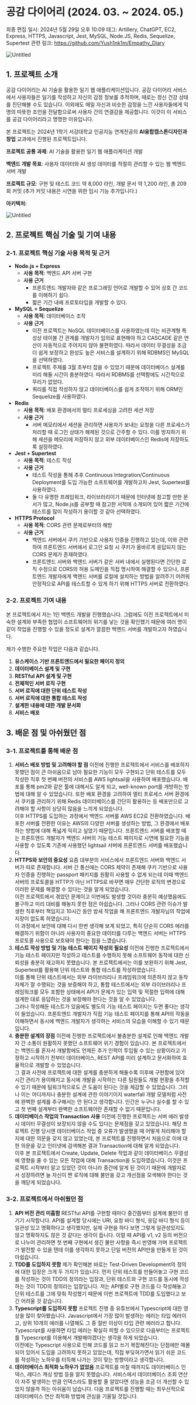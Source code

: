 # 공감 다이어리 (2024. 03. ~ 2024. 05.)

최종 편집 일시: 2024년 5월 29일 오후 10:09
태그: Artillery, ChatGPT, EC2, Express, HTTPS, Javascript, Jest, MySQL, Node.JS, Redis, Sequelize, Supertest
관련 링크: https://github.com/Yush1nk1m/Empathy_Diary

![Untitled](%E1%84%80%E1%85%A9%E1%86%BC%E1%84%80%E1%85%A1%E1%86%B7%20%E1%84%83%E1%85%A1%E1%84%8B%E1%85%B5%E1%84%8B%E1%85%A5%E1%84%85%E1%85%B5%20(2024%2003%20~%202024%2005%20)%200820caaaafa64a49af1634ee037c5ca7/Untitled.png)

## 1. 프로젝트 소개

 공감 다이어리는 AI 기술을 활용한 일기 웹 애플리케이션입니다. 공감 다이어리 서비스에서 사용자들은 일기를 작성하고 자신의 감정 정보를 추적하며, 때로는 정신 건강 상태를 진단해볼 수도 있습니다. 이외에도 매일 자신과 비슷한 감정을 느낀 사용자들에게 익명의 따뜻한 조언을 전달함으로써 사용자 간의 연결감을 제공합니다. 이것이 이 서비스를 공감 다이어리라고 명명한 이유입니다.

 본 프로젝트는 2024년 1학기 서강대학교 인공지능 연계전공의 **AI융합캡스톤디자인과창업** 교과에서 진행된 프로젝트입니다.

 **프로젝트 공통 과제**: AI 기술을 활용한 일기 웹 애플리케이션 개발

 **백엔드 개발 목표**: 사용자 데이터와 AI 생성 데이터를 적절히 관리할 수 있는 웹 백엔드 서버 개발

 **프로젝트 규모**: 구현 및 테스트 코드 약 8,000 라인, 개발 문서 약 1,200 라인, 총 209회 커밋 (추가 커밋 내용은 시연을 위한 임시 기능 추가입니다.)

 **아키텍처:**

![Untitled](%E1%84%80%E1%85%A9%E1%86%BC%E1%84%80%E1%85%A1%E1%86%B7%20%E1%84%83%E1%85%A1%E1%84%8B%E1%85%B5%E1%84%8B%E1%85%A5%E1%84%85%E1%85%B5%20(2024%2003%20~%202024%2005%20)%200820caaaafa64a49af1634ee037c5ca7/Untitled%201.png)

## 2. 프로젝트 핵심 기술 및 기여 내용

 

### 2-1. 프로젝트 핵심 기술 사용 목적 및 근거

- **Node.js + Express**
    - **사용 목적**: 백엔드 API 서버 구현
    - **사용 근거**
        - 프론트엔드 개발자와 같은 프로그래밍 언어로 개발할 수 있어 상호 간 코드를 이해하기 쉽다.
        - 짧은 기간 내에 프로토타입을 개발할 수 있다.
- **MySQL + Sequelize**
    - **사용 목적**: 데이터베이스 조작
    - **사용 근거**
        - 이전 프로젝트는 NoSQL 데이터베이스를 사용하였는데 이는 비관계형 특성상 테이블 간 관계를 개발자가 임의로 표현해야 하고 CASCADE 같은 연산이 자동적으로 주어지지 않아 불편하였다. 따라서 데이터 무결성을 조금 더 쉽게 보장하고 완성도 높은 서비스를 설계하기 위해 RDBMS인 MySQL을 선택하였다.
        - 프로젝트 주제를 3월 초부터 잡을 수 있었기 때문에 데이터베이스 설계를 미리 해둘 시간이 충분하였다. 따라서 RDBMS를 선택함에도 시간적으로 무리가 없었다.
        - 쿼리를 직접 작성하지 않고 데이터베이스를 쉽게 조작하기 위해 ORM인 Sequelize를 사용하였다.
- **Redis**
    - **사용 목적**: 배포 환경에서의 멀티 프로세싱을 고려한 세션 저장
    - **사용 근거**
        - 서버 메모리에서 세션을 관리하면 사용자가 보내는 요청을 다른 프로세스가 처리할 때 로그인 상태가 해제된 것으로 간주할 수 있다. 이를 방지하기 위해 세션을 메모리에 저장하지 않고 외부 데이터베이스인 Redis에 저장하도록 설정하였다.
- **Jest + Supertest**
    - **사용 목적**: 테스트 작성
    - **사용 근거**
        - 테스트 작성을 통해 추후 Continuous Integration/Continuous Deployment를 도입 가능한 소프트웨어를 개발하고자 Jest, Supertest를 사용하였다.
        - 둘 다 유명한 프레임워크, 라이브러리이기 때문에 인터넷에 참고할 만한 문서가 많고, Node.js를 공부할 때 참고한 서적에 소개되어 있어 짧은 기간에 테스트를 많이 작성하기 용이할 것 같아 선택하였다.
- **HTTPS Protocol**
    - **사용 목적**: CORS 관련 문제로부터의 해방
    - **사용 근거**
        - 백엔드 서버에서 쿠키 기반으로 사용자 인증을 진행하고 있는데, 이와 관련하여 프론트엔드 서버에서 로그인 요청 시 쿠키가 올바르게 응답되지 않는 CORS 문제가 존재하였다.
        - 프론트엔드 서버와 백엔드 서버가 같은 서버 내에서 실행된다면 간단한 로직 수정으로 CORS의 허용 도메인을 직접 명시하여 해결할 수 있으나, 프론트엔드 개발자에게 백엔드 서버를 로컬에 설치하는 방법을 알려주기 어려워 안정적으로 API를 테스트할 수 있게 하기 위해 HTTPS 서버로 전환하였다.

### 2-2. 프로젝트 기여 내용

 본 프로젝트에서 저는 1인 백엔드 개발을 진행했습니다. 그럼에도 이전 프로젝트에서 미숙한 설계와 부족한 협업이 소프트웨어의 위기를 낳는 것을 확인했기 때문에 여러 명이 같이 작업을 진행할 수 있을 정도로 설계가 깔끔한 백엔드 서버를 개발하고자 하였습니다.

 제가 수행한 주요한 작업은 다음과 같습니다.

1. **유스케이스 기반 프론트엔드에서 필요한 페이지 정의**
2. **데이터베이스 설계 및 구현**
3. **RESTful API 설계 및 구현**
4. **전체적인 서버 로직 구현**
5. **서버 로직에 대한 단위 테스트 작성**
6. **서버 로직에 대한 통합 테스트 작성**
7. **설계한 내용에 대한 개발 문서화**
8. **서비스 배포**

## 3. 배운 점 및 아쉬웠던 점

### 3-1. 프로젝트를 통해 배운 점

1. **서비스 배포 방법 및 고려해야 할 점**
 이전에 진행한 프로젝트에서 서비스를 배포하지 못했던 점이 큰 아쉬움으로 남아 필요한 기능이 모두 구현되고 단위 테스트를 모두 작성한 직후 첫 번째 버전의 서비스를 AWS lightsail을 사용하여 배포했습니다.
 배포를 통해 pm2와 같은 툴에 대해서도 알게 되고, well-known port를 개방하는 방법에 대해 알 수 있었습니다. 또한 배포 환경을 고려하여 멀티 프로세스 서버 환경에서 쿠키를 관리하기 위해 Redis 데이터베이스를 간단히 활용하는 등 배포만으로 고려해야 할 사항이 상당히 많음을 느끼게 되었습니다.</br>
 이후 HTTPS를 도입하는 과정에서 백엔드 서버를 AWS EC2로 전환하였습니다. 배포한 서버를 전환한 이유는 AWS의 다양한 서버를 생성하는 방법, 그 환경에서 배포하는 방법에 대해 폭넓게 익히고 싶었기 때문입니다.
 프론트엔드 서버를 배포할 때는 프론트엔드 개발자가 백엔드 서버의 기능 테스트 페이지로 시연에 필요한 기능을 사용할 수 있도록 기존에 사용했던 lightsail 서버에 프론트엔드 서버를 배포했습니다.
2. **HTTPS와 보안의 중요성**
 요즘 대부분의 서비스에서 프론트엔드 서버와 백엔드 서버가 따로 존재합니다. 서버 간 통신에는 CORS 제약이 존재해 쿠키 기반으로 사용자 인증을 진행하는 passport 패키지를 원활히 사용할 수 없게 되는데 이때 백엔드 서버의 프로토콜을 HTTP가 아닌 HTTPS로 바꾸면 매우 간단한 로직의 변경으로 이러한 문제를 해결할 수 있다는 것을 알게 되었습니다.</br>
 이전 프로젝트에서 겪었던 문제이고 이번에도 발생할 것이라 충분히 예상했음에도 불구하고 미리 대비를 해놓지 못한 점은 아쉽습니다. 그러나 CORS 관련 이슈가 발생한 직후부터 책임지고 10시간 동안 밤새 작업을 해 프론트엔드 개발자님의 작업에 지장이 없도록 하였습니다.</br>
 이 과정에서 보안에 대해 다시 한번 생각해 보게 되었고, 특히 단순히 CORS 에러를 해결하기 위함이 아니라 사용자의 중요한 데이터를 다루는 백엔드 서버는 HTTPS 프로토콜 사용으로 보호돼야 한다는 점을 느꼈습니다.
3. **테스트 작성 방법 및 기능 테스트 페이지 작성의 필요성**
 이전에 진행한 프로젝트에서 기능 테스트 페이지만 작성하고 테스트를 수행하지 못해 소프트웨어 동작에 대한 신뢰성을 충분히 재고하지 못했습니다. 본 프로젝트에서는 이를 보완하기 위해 Jest, Supertest를 활용해 단위 테스트와 통합 테스트를 작성하였습니다.</br>
 이를 통해 단위 테스트에서는 외부 라이브러리나 프레임워크에 의존하지 않고 동작 자체가 잘 수행되는 것을 보증해야 하고, 통합 테스트에서는 외부 라이브러리나 프레임워크를 모두 포함한 상태에서 API가 문제가 있는 입력 및 적절한 입력에 대해 설계한 대로 응답하는 것을 보장해야 한다는 것을 알 수 있었습니다.</br>
 그러나 작성해둔 테스트가 있음에도 별도의 기능 테스트 페이지는 두면 좋다는 생각이 들었습니다. 프론트엔드 개발자가 직접 기능 테스트 페이지를 통해 API의 작동을 이해하면서 동시에 백엔드 개발자가 생각하는 서비스의 모습을 이해할 수 있기 때문입니다.
4. **충분한 설계의 장점**
 이전에 진행한 프로젝트에서 불충분한 설계로 인해 백엔드 개발자 간 소통이 원활하지 못했던 소프트웨어 위기 경험이 있습니다. 본 프로젝트에서는 백엔드를 혼자서 개발함에도 언제든 추가 인력이 투입될 수 있는 상황이라고 가정하고 시작하기 전부터 데이터베이스, REST API를 미리 설계하고 문서화하여 효율적으로 개발할 수 있었습니다.</br>
 그 결과 사전에 프로젝트에 대한 설계를 충분하게 해둘수록 이후에 구현함에 있어 시간 관리가 용이해지고 동시에 개발을 시작하는 다른 팀원들도 개발 현황을 추적할 수 있기 때문에 팀워크적으로도 큰 도움이 된다는 것을 체감할 수 있었습니다.
 그러나 이는 어디까지나 충분한 설계에 관한 이야기이지 waterfall 개발 모델처럼 사전에 완벽한 설계를 추구해서는 안 된다고 생각합니다. 인간은 누구나 실수를 할 수 있고 첫 번째 설계부터 완벽한 소프트웨어란 존재할 수 없기 때문입니다.
5. **데이터베이스 작업의 Transaction 사용**
 이전에 진행한 프로젝트는 서버 에러 발생 시 데이터 무결성이 보장되지 않을 수도 있다는 문제점을 갖고 있었습니다. 해당 프로젝트 진행 당시엔 데이터베이스 작업 중 오류가 발생했을 때 어떻게 처리해야 할지에 대한 의문을 갖지 않고 있었는데, 본 프로젝트를 진행하면서 처음으로 이에 대한 의문을 갖고 인터넷에 검색해본 결과 Transaction에 대해 알게 되었습니다.</br>
 이후 본 프로젝트에서 Create, Update, Delete 작업과 같이 데이터베이스 무결성에 영향을 줄 수 있는 모든 작업에 대해 Transaction을 도입하였습니다. 이것은 프로젝트 시작부터 알고 있었던 것이 아니라 중간에 알게 된 것이기 때문에 개발자로서 성장하려면 늘 자신이 짠 로직에 대해 불만을 갖고 개선점을 모색해야 한다는 것을 깨닫게 되었습니다.

### 3-2. 프로젝트에서 아쉬웠던 점

1. **API 버전 관리 미흡함**
 RESTful API를 구현할 때마다 중간쯤부터 설계에 불만이 생기기 시작합니다. API를 설계할 당시에는 URI, 요청 바디 형식, 응답 바디 형식 등이 일관성 있고 명확하다고 생각했지만, 실제 구현을 하다 보면 그렇게 일관성있지도 않고 명확하지도 않은 것 같다는 생각이 듭니다. 이럴 때 API를 v1, v2 등의 버전으로 나누어 관리하면 첫 번째 구현에서 생긴 불만 사항을 즉시 반영해 가며 프로젝트가 발전할 수 있을 텐데 이를 생각하지 못하고 단일 버전의 API만을 만들게 된 것이 아쉽습니다.
2. **TDD를 도입하지 못함**
 제가 확인해본 바로는 Test-Driven Development의 정의에 대한 입장은 크게 두 가지가 있습니다. 먼저 단위 테스트를 만들어놓고 구현 코드를 작성하는 것이 TDD의 정의라는 입장과, 단위 테스트와 구현 코드를 동시에 작성하는 것이 TDD의 정의라는 입장입니다. 저는 API별로 구현 코드를 다 작성해놓고 단위 테스트를 그에 맞춰 작성했기 때문에 이번 프로젝트에 TDD를 도입했다고 보긴 어려울 것 같습니다.
3. **Typescript를 도입하지 못함**
 프로젝트 진행 중 유튜브에서 Typescript에 대한 영상을 많이 찾아봤습니다. Javascript에서 가장 많이 발생하는 에러는 타입 에러이고, 상위 10개의 에러를 나열해도 그 중 절반 이상이 타입 관련 에러라고 합니다. Typescript를 사용하면 타입 에러는 확실히 피할 수 있으므로 다음부터는 프로젝트를 Typescript를 이용해서 개발해야겠다는 생각을 하게 되었습니다.</br>
 이전에는 Typescript 사용으로 인해 코드를 읽고 쓰기 복잡해진다는 단점에만 매몰되어 있어서 도입을 고려하지 못하고 있었는데, 직접 부딪혀가면서 읽기 쉬운 코드를 작성하는 노하우를 터득해 나가는 것이 맞는 방향이라고 생각합니다.
4. **데이터베이스 최적화 노하우가 없었음**
 프로젝트를 마칠 때까지도 데이터베이스 인덱스, 레디스 캐싱 방법 등을 알지 못했습니다. 서비스에서 데이터베이스 조회 연산이 자주 발생하는 만큼 인덱스라도 활용할 줄 알았다면 성능을 조금 더 개선할 수 있었지 않을까 하는 아쉬움이 남습니다.
 다음 프로젝트를 진행할 때는 최우선적으로 데이터베이스 연산 최적화 방법에 관심을 기울일 것입니다.
